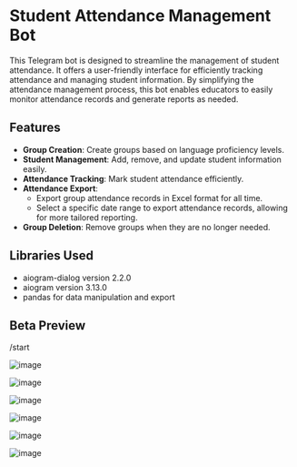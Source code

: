 # Student Attendance Management Bot

This Telegram bot is designed to streamline the management of student attendance. It offers a user-friendly interface for efficiently tracking attendance and managing student information. By simplifying the attendance management process, this bot enables educators to easily monitor attendance records and generate reports as needed.

## Features

- **Group Creation**: Create groups based on language proficiency levels.
- **Student Management**: Add, remove, and update student information easily.
- **Attendance Tracking**: Mark student attendance efficiently.
- **Attendance Export**:
     - Export group attendance records in Excel format for all time.
     - Select a specific date range to export attendance records, allowing for more tailored reporting.
- **Group Deletion**: Remove groups when they are no longer needed.

## Libraries Used

- aiogram-dialog version 2.2.0
- aiogram version 3.13.0
- pandas for data manipulation and export

## Beta Preview
/start

![image](https://github.com/user-attachments/assets/6482cff1-c6a2-408c-884a-099446d1784e)

![image](https://github.com/user-attachments/assets/733c504b-9871-4fff-bbe0-a2f54da1490b)

![image](https://github.com/user-attachments/assets/63ad80a4-6d9a-4c91-9a0b-adb5130a7ea2)

![image](https://github.com/user-attachments/assets/b14c0cf9-e61c-4a54-b092-a20e9a2097db)

![image](https://github.com/user-attachments/assets/fb501fd7-f5f3-45aa-a0f6-cb2dffef10b4)

![image](https://github.com/user-attachments/assets/2e6ba4b5-32d6-4d96-a136-5c09222c8fa8)







